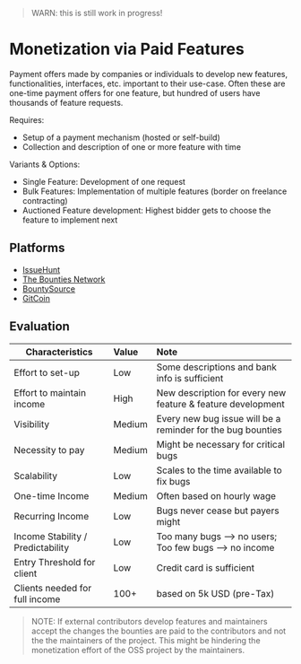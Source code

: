 > WARN: this is still work in progress!

# Monetization via Paid Features

Payment offers made by companies or individuals to develop new features, functionalities, interfaces, etc. important to their use-case.
Often these are one-time payment offers for one feature, but hundred of users have thousands of feature requests.

Requires:
* Setup of a payment mechanism (hosted or self-build)
* Collection and description of one or more feature with time

Variants & Options:
* Single Feature: Development of one request
* Bulk Features: Implementation of multiple features (border on freelance contracting)
* Auctioned Feature development: Highest bidder gets to choose the feature to implement next

## Platforms
* [IssueHunt](https://issuehunt.io/)
* [The Bounties Network](https://bounties.network/)
* [BountySource](https://bountysource.com/)
* [GitCoin](https://gitcoin.co/)

## Evaluation

| Characteristics                   | Value  | Note |
| --------------------------------- |:------ |:---- |
| Effort to set-up                  | Low    | Some descriptions and bank info is sufficient
| Effort to maintain income         | High   | New description for every new feature & feature development
| Visibility                        | Medium | Every new bug issue will be a reminder for the bug bounties
| Necessity to pay                  | Medium | Might be necessary for critical bugs 
| Scalability                       | Low    | Scales to the time available to fix bugs
| One-time Income                   | Medium | Often based on hourly wage
| Recurring Income                  | Low    | Bugs never cease but payers might
| Income Stability / Predictability | Low    | Too many bugs --> no users; Too few bugs --> no income
| Entry Threshold for client        | Low    | Credit card is sufficient
| Clients needed for full income    | 100+   | based on 5k USD (pre-Tax)

> NOTE: If external contributors develop features and maintainers accept the changes the bounties are paid to the contributors and not the the maintainers of the project. This might be hindering the monetization effort of the OSS project by the maintainers.